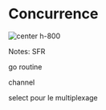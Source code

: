 # Concurrence

![center h-800](./assets/go-200/images/concurrencyIllustration.webp)

Notes:
SFR

go routine

channel

select pour le multiplexage
